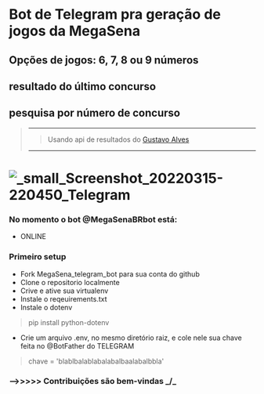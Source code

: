 # Bot de Telegram pra geração de jogos da MegaSena

## Opções de jogos: 6, 7, 8 ou 9 números 
## resultado do último concurso 
## pesquisa por número de concurso
>_____________________________
>>Usando api de resultados do [Gustavo Alves](https://github.com/guto-alves/loterias-api)
> _____________________________
   #   ![_small_Screenshot_20220315-220450_Telegram](https://user-images.githubusercontent.com/67715164/158497243-196a3b23-945a-4e61-8d62-d0597d21815e.jpg)

### No momento o bot @MegaSenaBRbot está:
- ONLINE




### Primeiro setup
- Fork MegaSena_telegram_bot para sua conta do github
- Clone o repositorio localmente
- Crive e ative sua virtualenv
- Instale o reqeuirements.txt
- Instale o dotenv
> pip install python-dotenv
- Crie um arquivo .env, no mesmo diretório raiz, e cole nele sua chave feita no @BotFather do TELEGRAM
> chave = 'blablbalablabalabalbaalabalbbla'
### -->>>>> Contribuições são bem-vindas _/\_



